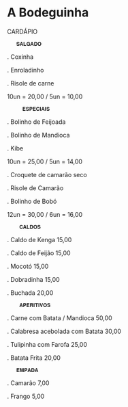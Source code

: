 # A Bodeguinha 
   CARDÁPIO 

       𝐒𝐀𝐋𝐆𝐀𝐃𝐎

. Coxinha 

. Enroladinho

. Risole de carne

10un = 20,00 / 5un = 10,00 
         

         𝐄𝐒𝐏𝐄𝐂𝐈𝐀𝐈𝐒

. Bolinho de Feijoada 

. Bolinho de Mandioca 

. Kibe 

 10un = 25,00 / 5un = 14,00  

. Croquete de camarão seco 

. Risole de Camarão 

. Bolinho de Bobó 

 12un = 30,00 / 6un = 16,00










        𝐂𝐀𝐋𝐃𝐎𝐒

. Caldo de Kenga   15,00

. Caldo de Feijão   15,00

. Mocotó                 15,00 

. Dobradinha          15,00

. Buchada               20,00




        𝐀𝐏𝐄𝐑𝐈𝐓𝐈𝐕𝐎𝐒

. Carne com Batata / Mandioca        50,00

. Calabresa acebolada com Batata  30,00
                
. Tulipinha com Farofa              25,00

. Batata Frita                                         20,00


       𝐄𝐌𝐏𝐀𝐃𝐀

. Camarão  7,00 

. Frango      5,00
